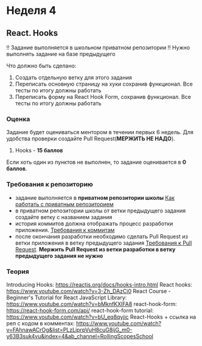 # Неделя 4

## React. Hooks




!! Задание выполняется в школьном приватном репозитории !!
Нужно выполнять задание на базе предыдущего




Что должно быть сделано:



1) Создать отдельную ветку для этого задания
2) Переписать основную страницу на хуки сохранив функционал. Все тесты по итогу должны работать
3) Переписать форму на React Hook Form, сохранив функционал. Все тесты по итогу должны работать


### Оценка


Задание будет оцениваться ментором в течении первых 6 недель. Для удобства проверки создайте Pull Request(**МЕРЖИТЬ НЕ НАДО**).

1) Hooks - **15 баллов**


Если хоть один из пунктов не выполнен, то задание оценивается в **0 баллов**.

### Требования к репозиторию

- задание выполняется в **приватном репозитории школы** [Как работать с приватным репозиторием](https://docs.rs.school/#/private-repository?id=Как-работать-с-приватным-репозиторием)
- в приватном репозитории школы от ветки предыдущего задания создайте ветку с названием задания
- история коммитов должна отображать процесс разработки приложения. [Требования к коммитам](https://docs.rs.school/#/git-convention?id=Требования-к-именам-коммитов)
- после окончания разработки необходимо сделать Pull Request из ветки приложения в ветку предыдущего задания [Требования к Pull Request](https://docs.rs.school/#/pull-request-review-process?id=Требования-к-pull-request-pr). **Мержить Pull Request из ветки разработки в ветку предыдущего задания не нужно**

### Теория
Introducing Hooks: https://reactjs.org/docs/hooks-intro.html
React hooks: https://www.youtube.com/watch?v=3-Zh_DAzCi0
React Course - Beginner's Tutorial for React JavaScript Library: https://www.youtube.com/watch?v=bMknfKXIFA8
react-hook-form: https://react-hook-form.com/api/
react-hook-form tutorial: https://www.youtube.com/watch?v=bU_eq8qyjic
React-Hooks + ссылка на реп с кодом в комментах: https://www.youtube.com/watch?v=FAhnawACrOg&list=PLzLiprpVuH8cuG8ijG_m0-y63B3suk4vu&index=4&ab_channel=RollingScopesSchool
